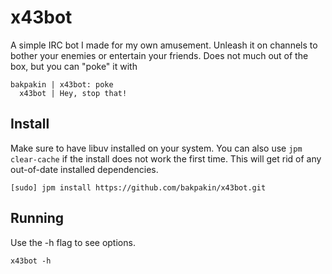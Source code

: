 # x43bot

A simple IRC bot I made for my own amusement. Unleash it on channels to bother your enemies or
entertain your friends. Does not much out of the box, but you can "poke" it with

```
bakpakin | x43bot: poke
  x43bot | Hey, stop that!
```

## Install

Make sure to have libuv installed on your system. You can also use `jpm clear-cache`
if the install does not work the first time. This will get rid of any out-of-date
installed dependencies.

```
[sudo] jpm install https://github.com/bakpakin/x43bot.git
```

## Running

Use the -h flag to see options.

```
x43bot -h
```
